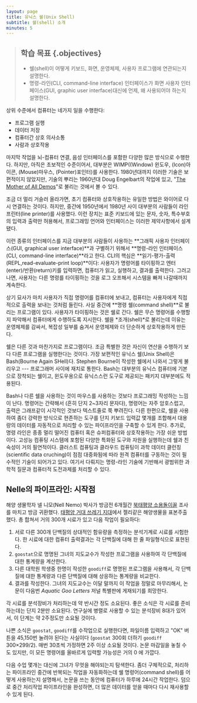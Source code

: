 ```yaml
---
layout: page
title: 유닉스 쉘(Unix Shell)
subtitle: 쉘(shell) 소개
minutes: 5
---
```

> ## 학습 목표 {.objectives}
>
> *   쉘(shell)이 어떻게 키보드, 화면, 운영체제, 사용자 프로그램에 연관되는지 설명한다.
> *   명령-라인(CLI, command-line interface) 인터페이스가 화면 사용자 인터페이스(GUI, graphic user interface)대신에 언제, 왜 사용되어야 하는지 설명한다.

상위 수준에서 컴퓨터는 네가지 일을 수행한다:

-   프로그램 실행
-   데이터 저장
-   컴퓨터간 상호 의사소통
-   사람과 상호작용

마지막 작업을 뇌-컴퓨터 연결, 음성 인터페이스를 포함한 다양한 많은 방식으로 수행한다. 
하지만, 아직은 초보적인 수준이어서, 대부분은 WIMP((Window) 윈도우, (Icon)아이콘, (Mouse)마우스, (Pointer)포인터)를 사용한다. 
1980년대까지 이러한 기술은 보편적이지 않았지만, 기술의 뿌리는 1960년대 Doug Engelbart의 작업에 있고, "[The Mother of All Demos](http://www.youtube.com/watch?v=a11JDLBXtPQ)"로 불리는 것에서 볼 수 있다.

조금 더 멀리 거슬러 올라가면, 초기 컴퓨터와 상호작용하는 유일한 방법은 와이어로 다시 연결하는 것이다. 
하지만, 중간에 1950년에서 1980년 사이 대부분의 사람들이 라인 프린터(line printer)를 사용했다. 
이런 장치는 표준 키보드에 있는 문자, 숫자, 특수부호의 입력과 출력만 허용해서, 
프로그래밍 언어와 인터페이스는 이러한 제약사항에서 설계됐다.

이런 종류의 인터페이스를 지금 대부분의 사람들이 사용하는 **그래픽 사용자 인터페이스(GUI, graphical user interface)**과 구별하기 위해서 **명령-라인 인터페이스(CLI, command-line interface)**라고 한다. CLI의 핵심은 **읽기-평가-출력(REPL,read-evaluate-print loop)**이다: 
사용자가 명령어를 타이핑하고 엔터(enter)/반환(return)키를 입력하면, 
컴퓨터가 읽고, 실행하고, 결과를 출력한다. 
그러고 나면, 사용자는 다른 명령를 타이핑하는 것을 로그 오프해서 시스템을 빠져 나갈때까지 계속한다.

상기 묘사가 마치 사용자가 직접 명령어를 컴퓨터에 보내고, 
컴퓨터는 사용자에게 직접적으로 출력을 보내는 것처럼 들린다. 
사실 중간에 **명령 쉘(command shell)**로 불리는 프로그램이 있다. 
사용자가 타이핑하는 것은 쉘로 간다. 
쉘은 무슨 명령어를 수행할지 파악해서 컴퓨터에게 수행하도록 지시한다.
쉘을 *조개(shell)*로 불리는데 이유는 운영체제를 감싸서, 
복잡성 일부를 숨겨서 운영체제와 더 단순하게 상호작용하게 만든다. 

쉘은 다른 것과 마찬가지로 프로그램이다. 
조금 특별한 것은 자신이 연산을 수행하기 보다 다른 프로그램을 실행한다는 것이다. 
가장 보편적인 유닉스 쉘(Unix Shell)은 Bash(Bourne Again SHell)다. 
Stephen Bourne이 작성한 쉘에서 나와서 그렇게 불리우고 --- 프로그래머 사이에 재치로 통한다. 
Bash는 대부분의 유닉스 컴퓨터에 기본으로 장착되는 쉘이고, 
윈도우용으로 유닉스스런 도구로 제공되는 패키지 대부분에도 적용된다.

Bash나 다른 쉘을 사용하는 것이 마우스를 사용하는 것보다 프로그래밍 작성하는 느낌이 난다. 
명령어는 간략해서 (흔히 단지 2~3자리 문자다), 명령어는 자주 암호스럽고, 
출력은 그래프같이 시각적인 것보다 텍스트줄로 쭉 뿌려진다. 
다른 한편으로, 쉘을 사용하여 좀더 강력한 방식으로 현존하는 도구를 단지 키보드 입력값 몇개를 조합해서 대용량의 데이터를 자동적으로 처리할 수 있는 파이프라인을 구축할 수 있게 한다. 
추가로, 명령 라인은 종종 멀리 떨어진 컴퓨터 혹은 슈퍼컴퓨터와 상호작용하는 가장 쉬운 방법이다. 
고성능 컴퓨팅 시스템에 포함된 다양한 특화된 도구와 자원을 실행하는데 쉘과 친숙성이 거의 필연적이다.
클러스트 컴퓨팅과 클라우드 컴퓨팅이 과학 데이터 클런칭(scientific data cruching)이 점점 대중화됨에 따라 원격 컴퓨터를 구동하는 것이 필수적인 기술이 되어가고 있다.
여기서 다뤄지는 명령-라인 기술에 기반해서 광범위한 과학적 질문과 컴퓨터적 도전과제를 처리할 수 있다.


## Nelle의 파이프라인: 시작점

해양 생물학자 넬 니모(Nell Nemo) 박사가 방금전 6개월간 [북태평양 소용돌이꼴](http://en.wikipedia.org/wiki/North_Pacific_Gyre) 조사를 마치고 방금 귀환했다. [태평양 거대 쓰레기 지대](http://en.wikipedia.org/wiki/Great_Pacific_Garbage_Patch)에서 젤리같은 해양생물을 표본주출했다. 총 합쳐서 거의 300개 시료가 있고 다음 작업이 필요하다:

1.  서로 다른 300개 단백질의 상대적인 함유량을 측정하는 분석기계로 시료를 시험한다. 
     한 시료에 대한 컴퓨터 출력결과는 각 단백질에 대해 한 줄 파일형식으로 표현된다.
2.  `goostat`으로 명명된 그녀의 지도교수가 작성한 프로그램을 사용하여 각 단백질에 대한 통계량을 계산한다.
3.  다른 대학원 학생중 한명이 작성한 `goodiff`로 명명된 프로그램을 사용해서, 각 단백질에 대한 통계량과 
     다른 단백질에 대해 상응하는 통계량을 비교한다.
4.  결과를 작성한다. 그녀의 지도교수는 이달 말까지 이 작업을 정말로 마무리해서, 
     논문이 다음번 *Aquatic Goo Letters* 저널 특별판에 게재되기를 희망한다.

각 시료를 분석장비가 처리하는데 약 반시간 정도 소요된다. 
좋은 소식은 각 시료를 준비하는데는 단지 2분만 소요된다. 
연구실에 병렬로 사용할 수 있는 분석장비 8대가 있어서, 이 단계는 약 2주정도만 소요될 것이다.

나쁜 소식은 `goostat`, `goodiff`를 수작업으로 실행한다면, 
파일이름 입력하고 "OK" 버튼을 45,150번 눌려야 된다는 사실이다 (`goostat` 300회 더하기 `goodiff` 300×299/2). 매번 30초씩 가정하면 2주 이상 소요될 것이다. 
논문 마감일을 놓칠 수도 있지만, 이 모든 명령어를 올바르게 입력할 가능성은 거의 0 에 가깝다.

다음 수업 몇개는 대신에 그녀가 무엇을 해야되는지 탐색한다. 
좀더 구체적으로, 처리하는 파이프라인 중간에 반복되는 작업을 자동화하는데 쉘 명령어(command shell)를 어떻게 사용하는지 설명해서, 논문을 쓰는 동안에 컴퓨터가 하루에 24시간 작업한다. 
덤으로 중간 처리작업 파이프라인을 완성하면, 더 많은 데이터를 얻을 때마다 다시 재사용할 수 있게 된다.


